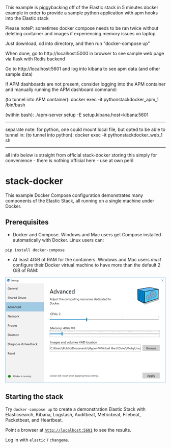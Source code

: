 This example is piggybacking off of the Elastic stack in 5 minutes docker example 
in order to provide a sample python application with apm hooks into the Elastic stack

Please noteP: sometimes docker compose needs to be ran twice without deleting container and images
if experiencing memory issues on laptop

Just download, cd into directory, and then run "docker-compose up"

When done, go to http://localhost:5000 in browser to see sample web page via flask with Redis backend

Go to http://localhost:5601 and log into kibana to see apm data (and other sample data)

If APM dashboards are not present, consider logging into the APM container and manually running the APM dashboard command:

(to tunnel into APM container):
docker exec -it pythonstackdocker_apm_1 /bin/bash

(within bash):
./apm-server setup -E setup.kibana.host=kibana:5601



--------------------------------
separate note: for python, one could mount local file, but opted to be able to tunnel in:
(to tunnel into python):
docker exec -it pythonstackdocker_web_1 sh



-------------------------------------
all info below is straight from official stack-docker
storing this simply for convenience - there is nothing official here - use at own peril


# stack-docker
This example Docker Compose configuration demonstrates many components of the
Elastic Stack, all running on a single machine under Docker.

## Prerequisites
- Docker and Compose. Windows and Mac users get Compose installed automatically
with Docker. Linux users can:
```
pip install docker-compose
```

- At least 4GiB of RAM for the containers. Windows and Mac users _must_
configure their Docker virtual machine to have more than the default 2 GiB of
RAM:

![Docker VM memory settings](screenshots/docker-vm-memory-settings.png)

## Starting the stack
Try `docker-compose up` to create a demonstration Elastic Stack with
Elasticsearch, Kibana, Logstash, Auditbeat, Metricbeat, Filebeat, Packetbeat,
and Heartbeat.

Point a browser at [`http://localhost:5601`](http://localhost:5601) to see the results.

Log in with `elastic` / `changeme`.
